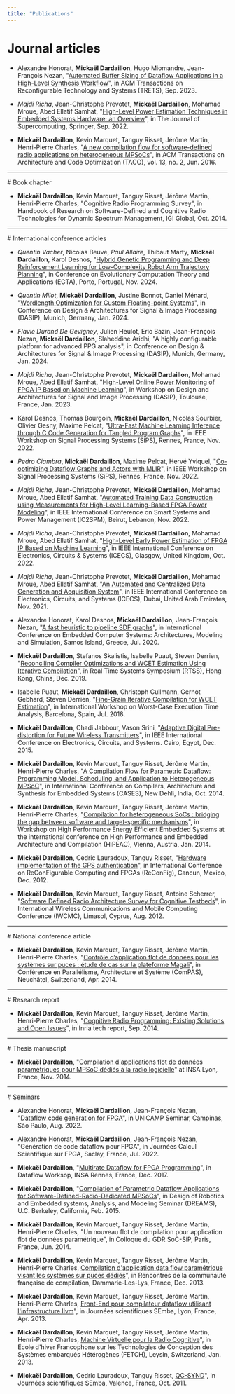 ```yaml
---
title: "Publications"
---
```


# Journal articles

- Alexandre Honorat, **Mickaël Dardaillon**, Hugo Miomandre, Jean-François Nezan,
"[Automated Buffer Sizing of Dataflow Applications in a High-Level Synthesis Workflow](https://hal.science/hal-04237266)",
in ACM Transactions on Reconfigurable Technology and Systems (TRETS), Sep. 2023.

- *Majdi Richa*, Jean-Christophe Prevotet, **Mickaël Dardaillon**, Mohamad Mroue, Abed Ellatif Samhat,
  "[High-Level Power Estimation Techniques in Embedded Systems Hardware: an Overview](https://hal.archives-ouvertes.fr/hal-03770344)",
  in The Journal of Supercomputing, Springer, Sep. 2022.

- **Mickaël Dardaillon**, Kevin Marquet, Tanguy Risset, Jérôme Martin, Henri-Pierre Charles,
  "[A new compilation flow for software-defined radio applications on heterogeneous MPSoCs](https://hal.inria.fr/hal-01396143)",
  in ACM Transactions on Architecture and Code Optimization (TACO), vol. 13, no. 2, Jun. 2016.

<hr>
# Book chapter

- **Mickaël Dardaillon**, Kevin Marquet, Tanguy Risset, Jérôme Martin, Henri-Pierre Charles,
  "Cognitive Radio Programming Survey",
  in Handbook of Research on Software-Defined and Cognitive Radio Technologies for Dynamic Spectrum Management, IGI Global, Oct. 2014.

<hr>
# International conference articles

-  *Quentin Vacher*, Nicolas Beuve, *Paul Allaire*, Thibaut Marty, **Mickaël Dardaillon**, Karol Desnos,
"[Hybrid Genetic Programming and Deep Reinforcement Learning for Low-Complexity Robot Arm Trajectory Planning](https://hal.science/hal-04817233)",
in Conference on Evolutionary Computation Theory and Applications (ECTA), Porto, Portugal, Nov. 2024.

- *Quentin Milot*, **Mickaël Dardaillon**, Justine Bonnot, Daniel Ménard,
"[Wordlength Optimization for Custom Floating-point Systems](https://hal.science/hal-04457903/)",
in Conference on Design & Architectures for Signal & Image Processing (DASIP), Munich, Germany, Jan. 2024.

- *Flavie Durand De Gevigney*, Julien Heulot, Eric Bazin, Jean-François Nezan, **Mickaël Dardaillon**, Slaheddine Aridhi,
"A highly configurable platform for advanced PPG analysis",
in Conference on Design & Architectures for Signal & Image Processing (DASIP), Munich, Germany, Jan. 2024.

- *Majdi Richa*, Jean-Christophe Prevotet, **Mickaël Dardaillon**, Mohamad Mroue, Abed Ellatif Samhat,
  "[High-Level Online Power Monitoring of FPGA IP Based on Machine Learning](https://hal.archives-ouvertes.fr/hal-03907773)",
  in Workshop on Design and Architectures for Signal and Image Processing (DASIP), Toulouse, France, Jan. 2023.

- Karol Desnos, Thomas Bourgoin, **Mickaël Dardaillon**, Nicolas Sourbier, Olivier Gesny, Maxime Pelcat,
  "[Ultra-Fast Machine Learning Inference through C Code Generation for Tangled Program Graphs](https://hal.archives-ouvertes.fr/hal-03845227/)",
  in IEEE Workshop on Signal Processing Systems (SiPS), Rennes, France, Nov. 2022.

- *Pedro Ciambra*, **Mickaël Dardaillon**, Maxime Pelcat, Hervé Yviquel,
  "[Co-optimizing Dataflow Graphs and Actors with MLIR](https://hal.archives-ouvertes.fr/hal-03845902)",
  in IEEE Workshop on Signal Processing Systems (SiPS), Rennes, France, Nov. 2022.

- *Majdi Richa*, Jean-Christophe Prevotet, **Mickaël Dardaillon**, Mohamad Mroue, Abed Ellatif Samhat,
  "[Automated Training Data Construction using Measurements for High-Level Learning-Based FPGA Power Modeling](https://hal.archives-ouvertes.fr/hal-03793988)",
  in IEEE International Conference on Smart Systems and Power Management (IC2SPM), Beirut, Lebanon, Nov. 2022.

- *Majdi Richa*, Jean-Christophe Prevotet, **Mickaël Dardaillon**, Mohamad Mroue, Abed Ellatif Samhat,
  "[High-Level Early Power Estimation of FPGA IP Based on Machine Learning](https://hal.archives-ouvertes.fr/hal-03771132)",
  in IEEE International Conference on Electronics, Circuits & Systems (ICECS), Glasgow, United Kingdom, Oct. 2022.

- *Majdi Richa*, Jean-Christophe Prevotet, **Mickaël Dardaillon**, Mohamad Mroue, Abed Ellatif Samhat,
  "[An Automated and Centralized Data Generation and Acquisition System](https://hal.archives-ouvertes.fr/hal-03600943)",
  in IEEE International Conference on Electronics, Circuits, and Systems (ICECS), Dubai, United Arab Emirates, Nov. 2021.

- Alexandre Honorat, Karol Desnos, **Mickaël Dardaillon**, Jean-François Nezan,
  "[A fast heuristic to pipeline SDF graphs](https://hal.archives-ouvertes.fr/hal-02993338)",
  in International Conference on Embedded Computer Systems: Architectures, Modeling and Simulation, Samos Island, Greece, Jul. 2020.

- **Mickaël Dardaillon**, Stefanos Skalistis, Isabelle Puaut, Steven Derrien,
  "[Reconciling Compiler Optimizations and WCET Estimation Using Iterative Compilation](https://hal.archives-ouvertes.fr/hal-02286164)",
  in Real Time Systems Symposium (RTSS), Hong Kong, China, Dec. 2019.

- Isabelle Puaut, **Mickaël Dardaillon**, Christoph Cullmann, Gernot Gebhard, Steven Derrien,
  "[Fine-Grain Iterative Compilation for WCET Estimation](http://www.irisa.fr/alf/downloads/puaut/papers/WCET_2018.pdf)",
  in International Workshop on Worst-Case Execution Time Analysis, Barcelona, Spain, Jul. 2018.

- **Mickaël Dardaillon**, Chadi Jabbour, Vason Srini,
  "[Adaptive Digital Pre-distortion for Future Wireless Transmitters](http://dx.doi.org/10.1109/ICECS.2015.7440316)",
   in IEEE International Conference on Electronics, Circuits, and Systems. Cairo, Egypt, Dec. 2015.

- **Mickaël Dardaillon**, Kevin Marquet, Tanguy Risset, Jérôme Martin, Henri-Pierre Charles,
  "[A Compilation Flow for Parametric Dataflow: Programming Model, Scheduling, and Application to Heterogeneous MPSoC](https://hal.inria.fr/hal-01048649)",
  in International Conference on Compilers, Architecture and Synthesis for Embedded Systems (CASES), New Dehli, India, Oct. 2014.

- **Mickaël Dardaillon**, Kevin Marquet, Tanguy Risset, Jérôme Martin, Henri-Pierre Charles,
  "[Compilation for heterogeneous SoCs : bridging the gap between software and target-specific mechanisms](http://hal.inria.fr/hal-00936924)",
  in Workshop on High Performance Energy Efficient Embedded Systems at the international conference on High Performance and Embedded Architecture and Compilation (HiPEAC), Vienna, Austria, Jan. 2014.

- **Mickaël Dardaillon**, Cedric Lauradoux, Tanguy Risset,
  "[Hardware implementation of the GPS authentication](http://hal.inria.fr/hal-00737003)",
  in International Conference on ReConFigurable Computing and FPGAs (ReConFig), Cancun, Mexico, Dec. 2012.

- **Mickaël Dardaillon**, Kevin Marquet, Tanguy Risset, Antoine Scherrer,
  "[Software Defined Radio Architecture Survey for Cognitive Testbeds](http://hal.inria.fr/hal-00736995)",
  in International Wireless Communications and Mobile Computing Conference (IWCMC), Limasol, Cyprus, Aug. 2012.

<hr>
# National conference article

- **Mickaël Dardaillon**, Kevin Marquet, Tanguy Risset, Jérôme Martin, Henri-Pierre Charles,
  "[Contrôle d’application flot de données pour les systèmes sur puces : étude de cas sur la plateforme Magali](http://hal.inria.fr/hal-00984310)",
  in Conférence en Parallélisme, Architecture et Système (ComPAS), Neuchâtel, Switzerland, Apr. 2014.

<hr>
# Research report

- **Mickaël Dardaillon**, Kevin Marquet, Tanguy Risset, Jérôme Martin, Henri-Pierre Charles,
  "[Cognitive Radio Programming: Existing Solutions and Open Issues](http://hal.inria.fr/hal-00859467/)",
   in Inria tech report, Sep. 2014.

<hr>
# Thesis manuscript

- **Mickaël Dardaillon**,
  "[Compilation d'applications flot de données paramétriques pour MPSoC dédiés à la radio logicielle](http://www.theses.fr/2014ISAL0102/document)"
  at INSA Lyon, France, Nov. 2014.

<hr>
# Seminars

- Alexandre Honorat, **Mickaël Dardaillon**, Jean-François Nezan,
  "[Dataflow code generation for FPGA](https://www.youtube.com/watch?v=Yqa74bPWMZg)",
  in UNICAMP Seminar, Campinas, São Paulo, Aug. 2022.

- Alexandre Honorat, **Mickaël Dardaillon**, Jean-François Nezan,
  "Génération de code dataflow pour FPGA",
  in Journées Calcul Scientifique sur FPGA, Saclay, France, Jul. 2022.

- **Mickaël Dardaillon**,
  "[Multirate Dataflow for FPGA Programming](https://hackmd.io/s/H1qxbyqkf#Micka%C3%ABl---MultiRate)",
  in Dataflow Worksop, INSA Rennes, France, Dec. 2017.

- **Mickaël Dardaillon**,
  "[Compilation of Parametric Dataflow Applications for Software-Defined-Radio-Dedicated MPSoCs](http://embedded.eecs.berkeley.edu/seminar/#77d07f)",
  in Design of Robotics and Embedded systems, Analysis, and Modeling Seminar (DREAMS), U.C. Berkeley, California, Feb. 2015.

- **Mickaël Dardaillon**, Kevin Marquet, Tanguy Risset, Jérôme Martin, Henri-Pierre Charles,
  "Un nouveau flot de compilation pour application flot de données paramétrique",
  in Colloque du GDR SoC-SiP, Paris, France, Jun. 2014.

- **Mickaël Dardaillon**, Kevin Marquet, Tanguy Risset, Jérôme Martin, Henri-Pierre Charles,
  [Compilation d'application data flow paramétrique visant les systèmes sur puces dédiés](http://compilation.gforge.inria.fr/2013_12_Dammarie/programme_detaille.html)",
   in Rencontres de la communauté française de compilation, Dammarie-Les-Lys, France, Dec. 2013.

- **Mickaël Dardaillon**, Kevin Marquet, Tanguy Risset, Jérôme Martin, Henri-Pierre Charles,
  [Front-End pour compilateur dataflow utilisant l'infrastructure llvm](http://www.projet-semba-cluster-isle-rhone-alpes.org/semba13/Planning_Semba_2013.html)",
  in Journées scientifiques SEmba, Lyon, France, Apr. 2013.

- **Mickaël Dardaillon**, Kevin Marquet, Tanguy Risset, Jérôme Martin, Henri-Pierre Charles,
  [Machine Virtuelle pour la Radio Cognitive](https://sites.google.com/site/fetch2013/program)",
  in École d'hiver Francophone sur les Technologies de Conception des Systèmes embarqués Hétérogènes (FETCH), Leysin, Switzerland, Jan. 2013.

- **Mickaël Dardaillon**, Cedric Lauradoux, Tanguy Risset,
  [QC-SYND](http://www.projet-semba-cluster-isle-rhone-alpes.org/semba11/programme.html)",
  in Journées scientifiques SEmba, Valence, France, Oct. 2011.
